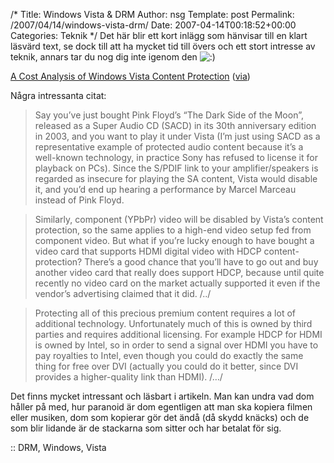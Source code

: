 /*
 Title: Windows Vista &#038; DRM
 Author: nsg
 Template: post
 Permalink: /2007/04/14/windows-vista-drm/
 Date: 2007-04-14T00:18:52+00:00
 Categories: Teknik
*/
Det här blir ett kort inlägg som hänvisar till en klart läsvärd text, se dock till att ha mycket tid till övers och ett stort intresse av teknik, annars tar du nog dig inte igenom den <img src="http://nsg.cc/wp-includes/images/smilies/icon_smile.gif" alt=":)" class="wp-smiley" /> 

[A Cost Analysis of Windows Vista Content Protection][1] ([via][2])

Några intressanta citat:

> Say you&#8217;ve just bought Pink Floyd&#8217;s “The Dark Side of the Moon”, released as a Super Audio CD (SACD) in its 30th anniversary edition in 2003, and you want to play it under Vista (I&#8217;m just using SACD as a representative example of protected audio content because it&#8217;s a well-known technology, in practice Sony has refused to license it for playback on PCs). Since the S/PDIF link to your amplifier/speakers is regarded as insecure for playing the SA content, Vista would disable it, and you&#8217;d end up hearing a performance by Marcel Marceau instead of Pink Floyd.

> Similarly, component (YPbPr) video will be disabled by Vista&#8217;s content protection, so the same applies to a high-end video setup fed from component video. But what if you&#8217;re lucky enough to have bought a video card that supports HDMI digital video with HDCP content-protection? There&#8217;s a good chance that you&#8217;ll have to go out and buy another video card that really does support HDCP, because until quite recently no video card on the market actually supported it even if the vendor&#8217;s advertising claimed that it did. /../

> Protecting all of this precious premium content requires a lot of additional technology. Unfortunately much of this is owned by third parties and requires additional licensing. For example HDCP for HDMI is owned by Intel, so in order to send a signal over HDMI you have to pay royalties to Intel, even though you could do exactly the same thing for free over DVI (actually you could do it better, since DVI provides a higher-quality link than HDMI). /&#8230;/

Det finns mycket intressant och läsbart i artikeln. Man kan undra vad dom håller på med, hur paranoid är dom egentligen att man ska kopiera filmen eller musiken, dom som kopierar gör det ändå (då skydd knäcks) och de som blir lidande är de stackarna som sitter och har betalat för sig.

:: DRM, Windows, Vista

<small></small>

 [1]: http://www.cs.auckland.ac.nz/~pgut001/pubs/vista_cost.html
 [2]: http://www.tmn.nu/blog/?p=889
